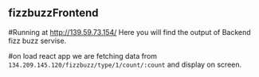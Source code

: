 ## fizzbuzzFrontend

#Running at http://139.59.73.154/ Here you will find the output of Backend fizz buzz servise.

#on load react app we are fetching data from ``134.209.145.120/fizzbuzz/type/1/count/:count`` and display on screen.
